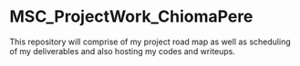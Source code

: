 # MSC_ProjectWork_ChiomaPere
This repository will comprise of my project road map as well as scheduling of my deliverables and also hosting my codes and writeups.
